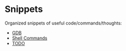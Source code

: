 # Snippets

Organized snippets of useful code/commands/thoughts:
- [GDB](./GDB.md)
- [Shell Commands](./ShellCommands.md)
- [TODO](./TODO.md)
